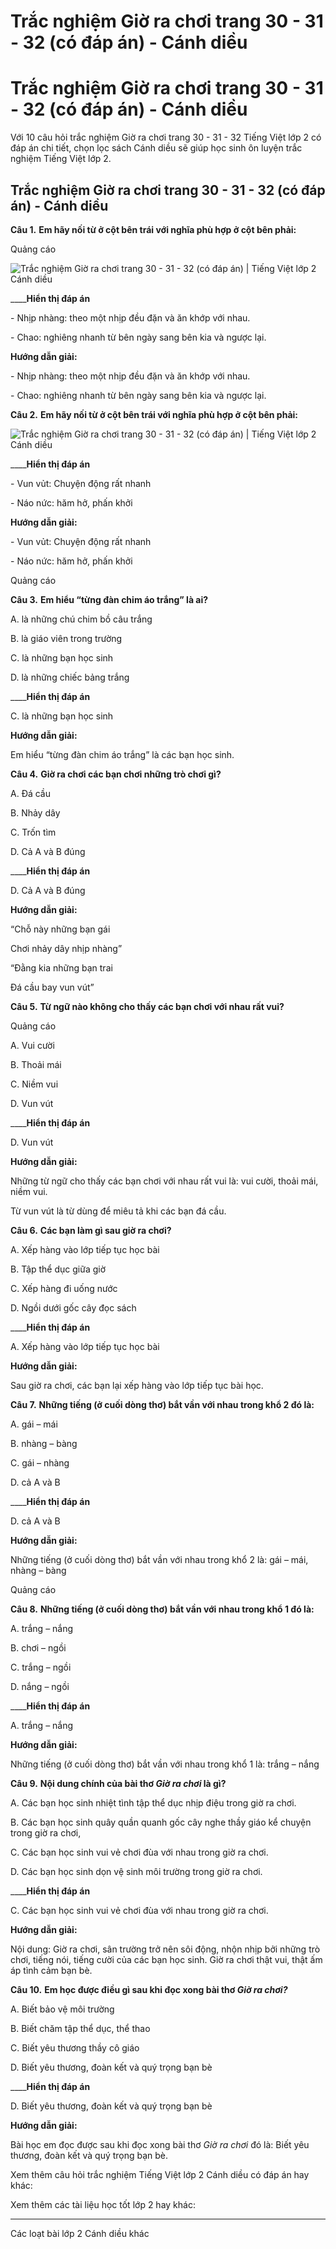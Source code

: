 # Trắc nghiệm Giờ ra chơi trang 30 - 31 - 32 (có đáp án) - Cánh diều

# Trắc nghiệm Giờ ra chơi trang 30 - 31 - 32 (có đáp án) - Cánh diều

Với 10 câu hỏi trắc nghiệm Giờ ra chơi trang 30 - 31 - 32 Tiếng Việt lớp 2 có đáp án chi tiết, chọn lọc sách Cánh diều sẽ giúp học sinh ôn luyện trắc nghiệm Tiếng Việt lớp 2.

## Trắc nghiệm Giờ ra chơi trang 30 - 31 - 32 (có đáp án) - Cánh diều

**Câu 1.** **Em hãy nối từ ở cột bên trái với nghĩa phù hợp ở cột bên phải:**

Quảng cáo

![Trắc nghiệm Giờ ra chơi trang 30 - 31 - 32 \(có đáp án\) | Tiếng Việt lớp 2 Cánh diều](https://vietjack.com/tieng-viet-2-cd/images/trac-nghiem-chia-se-va-doc-gio-ra-choi-trang-30-31-32-270819.PNG)

____**Hiển thị đáp án**

\- Nhịp nhàng: theo một nhịp đều đặn và ăn khớp với nhau.

\- Chao: nghiêng nhanh từ bên ngày sang bên kia và ngược lại.

**Hướng dẫn giải:**

\- Nhịp nhàng: theo một nhịp đều đặn và ăn khớp với nhau.

\- Chao: nghiêng nhanh từ bên ngày sang bên kia và ngược lại.

**Câu 2.** **Em hãy nối từ ở cột bên trái với nghĩa phù hợp ở cột bên phải:**

![Trắc nghiệm Giờ ra chơi trang 30 - 31 - 32 \(có đáp án\) | Tiếng Việt lớp 2 Cánh diều](https://vietjack.com/tieng-viet-2-cd/images/trac-nghiem-chia-se-va-doc-gio-ra-choi-trang-30-31-32-270820.PNG)

____**Hiển thị đáp án**

\- Vun vủt: Chuyện động rất nhanh

\- Náo nức: hăm hở, phấn khởi

**Hướng dẫn giải:**

\- Vun vủt: Chuyện động rất nhanh

\- Náo nức: hăm hở, phấn khởi

Quảng cáo

**Câu 3.** **Em hiểu “từng đàn chim áo trắng” là ai?**

A. là những chú chim bồ câu trắng

B. là giáo viên trong trường

C. là những bạn học sinh

D. là những chiếc bảng trắng

____**Hiển thị đáp án**

C. là những bạn học sinh

**Hướng dẫn giải:**

Em hiểu “từng đàn chim áo trắng” là các bạn học sinh.

**Câu 4.** **Giờ ra chơi các bạn chơi những trò chơi gì?**

A. Đá cầu

B. Nhảy dây

C. Trốn tìm 

D. Cả A và B đúng 

____**Hiển thị đáp án**

D. Cả A và B đúng 

**Hướng dẫn giải:**

“Chỗ này những bạn gái

Chơi nhảy dây nhịp nhàng”

“Đằng kia những bạn trai

Đá cầu bay vun vút”

**Câu 5.** **Từ ngữ nào không cho thấy các bạn chơi với nhau rất vui?**

Quảng cáo

A. Vui cười

B. Thoải mái

C. Niềm vui

D. Vun vút

____**Hiển thị đáp án**

D. Vun vút

**Hướng dẫn giải:**

Những từ ngữ cho thấy các bạn chơi với nhau rất vui là: vui cười, thoải mái, niềm vui. 

Từ vun vút là từ dùng để miêu tả khi các bạn đá cầu.

**Câu 6.** **Các bạn làm gì sau giờ ra chơi?**

A. Xếp hàng vào lớp tiếp tục học bài

B. Tập thể dục giữa giờ

C. Xếp hàng đi uống nước

D. Ngồi dưới gốc cây đọc sách

____**Hiển thị đáp án**

A. Xếp hàng vào lớp tiếp tục học bài

**Hướng dẫn giải:**

Sau giờ ra chơi, các bạn lại xếp hàng vào lớp tiếp tục bài học.

**Câu 7.** **Những tiếng (ở cuối dòng thơ) bắt vần với nhau trong khổ 2 đó là:**

A. gái – mái

B. nhàng – bàng

C. gái – nhàng

D. cả A và B

____**Hiển thị đáp án**

D. cả A và B

**Hướng dẫn giải:**

Những tiếng (ở cuối dòng thơ) bắt vần với nhau trong khổ 2 là: gái – mái, nhàng – bàng

Quảng cáo

**Câu 8.** **Những tiếng (ở cuối dòng thơ) bắt vần với nhau trong khổ 1 đó là:**

A. trắng – nắng

B. chơi – ngồi

C. trắng – ngồi

D. nắng – ngồi

____**Hiển thị đáp án**

A. trắng – nắng 

**Hướng dẫn giải:**

Những tiếng (ở cuối dòng thơ) bắt vần với nhau trong khổ 1 là: trắng – nắng

**Câu 9.** **Nội dung chính của bài thơ _Giờ ra chơi_ là gì?**

A. Các bạn học sinh nhiệt tình tập thể dục nhịp điệu trong giờ ra chơi.

B. Các bạn học sinh quây quần quanh gốc cây nghe thầy giáo kể chuyện trong giờ ra chơi,

C. Các bạn học sinh vui vẻ chơi đùa với nhau trong giờ ra chơi.

D. Các bạn học sinh dọn vệ sinh môi trường trong giờ ra chơi.

____**Hiển thị đáp án**

C. Các bạn học sinh vui vẻ chơi đùa với nhau trong giờ ra chơi.

**Hướng dẫn giải:**

Nội dung: Giờ ra chơi, sân trường trở nên sôi động, nhộn nhịp bởi những trò chơi, tiếng nói, tiếng cười của các bạn học sinh. Giờ ra chơi thật vui, thật ấm áp tình cảm bạn bè.

**Câu 10.** **Em học được điều gì sau khi đọc xong bài thơ _Giờ ra chơi?_**

A. Biết bảo vệ môi trường

B. Biết chăm tập thể dục, thể thao

C. Biết yêu thương thầy cô giáo

D. Biết yêu thương, đoàn kết và quý trọng bạn bè

____**Hiển thị đáp án**

D. Biết yêu thương, đoàn kết và quý trọng bạn bè

**Hướng dẫn giải:**

Bài học em đọc được sau khi đọc xong bài thơ _Giờ ra chơi_ đó là: Biết yêu thương, đoàn kết và quý trọng bạn bè.

Xem thêm câu hỏi trắc nghiệm Tiếng Việt lớp 2 Cánh diều có đáp án hay khác:

Xem thêm các tài liệu học tốt lớp 2 hay khác:

* * *

Các loạt bài lớp 2 Cánh diều khác
